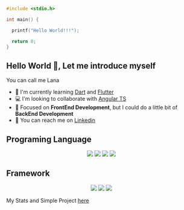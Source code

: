 ```c++
#include <stdio.h>

int main() {

  printf("Hello World!!!");

  return 0;
}
```

## Hello World 👋, Let me introduce myself

You can call me Lana

+ :book: I'm currently learning [Dart](https://dart.dev/) and [Flutter](https://flutter.dev/)
+ :computer: I'm looking to collaborate with [Angular TS](https://angular.io/)
+ :dart: Focused on **FrontEnd Development**, but I could do a little bit of **BackEnd Development**
+ :iphone: You can reach me on [Linkedin](https://www.linkedin.com/in/ihwan-mualana-29759b199/)

## Programing Language

<p align="center">
  <img src="https://img.shields.io/travis/rust-lang/rust?color=%23fb8c00&label=JS&logo=javascript&logoColor=%0">

  <img src="https://img.shields.io/travis/rust-lang/rust?color=%23fb8c00&label=TS&logo=typescript&logoColor=yellow">

  <img src="https://img.shields.io/travis/rust-lang/rust?color=%23fb8c00&label=PHP&logo=php&logoColor=%23008080">

  <img src="https://img.shields.io/travis/rust-lang/rust?color=%23fb8c00&label=Dart&logo=dart&logoColor=%23008080">
<p align="center">

## Framework

<p align="center">
  <img src="https://img.shields.io/travis/rust-lang/rust?color=%23fb8c00&label=Angular&logo=angular&logoColor=red">

  <img src="https://img.shields.io/travis/rust-lang/rust?color=%23fb8c00&label=Laravel&logo=laravel&logoColor=%0">

  <img src="https://img.shields.io/travis/rust-lang/rust?color=%23fb8c00&label=Flutter&logo=flutter&logoColor=%23008080">
<p align="center">

My Stats and Simple Project [here](https://github.com/lana404/lana404/blob/main/project.md)